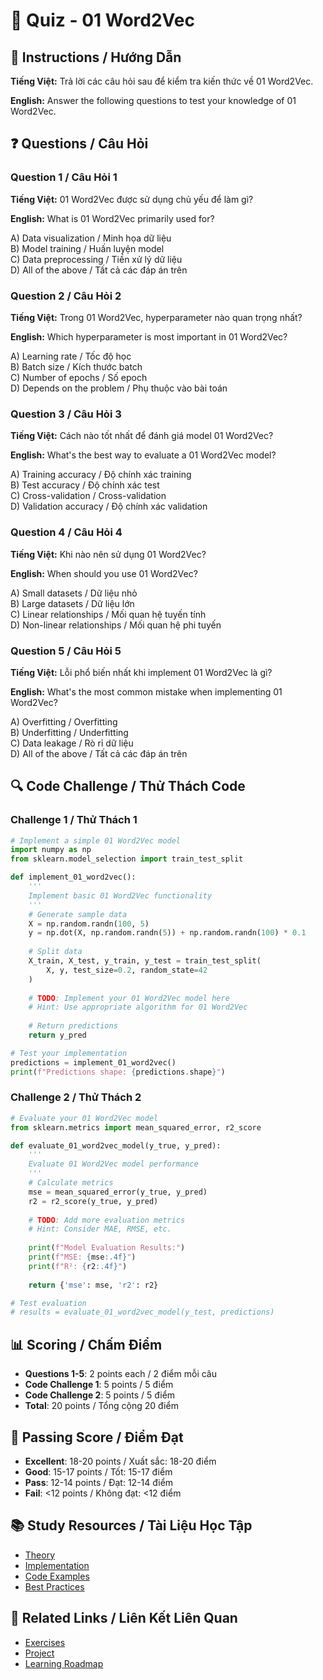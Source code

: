 # 🧠 Quiz - 01 Word2Vec

## 📝 Instructions / Hướng Dẫn

**Tiếng Việt:** Trả lời các câu hỏi sau để kiểm tra kiến thức về 01 Word2Vec.

**English:** Answer the following questions to test your knowledge of 01 Word2Vec.

## ❓ Questions / Câu Hỏi

### Question 1 / Câu Hỏi 1
**Tiếng Việt:** 01 Word2Vec được sử dụng chủ yếu để làm gì?

**English:** What is 01 Word2Vec primarily used for?

A) Data visualization / Minh họa dữ liệu  
B) Model training / Huấn luyện model  
C) Data preprocessing / Tiền xử lý dữ liệu  
D) All of the above / Tất cả các đáp án trên

### Question 2 / Câu Hỏi 2
**Tiếng Việt:** Trong 01 Word2Vec, hyperparameter nào quan trọng nhất?

**English:** Which hyperparameter is most important in 01 Word2Vec?

A) Learning rate / Tốc độ học  
B) Batch size / Kích thước batch  
C) Number of epochs / Số epoch  
D) Depends on the problem / Phụ thuộc vào bài toán

### Question 3 / Câu Hỏi 3
**Tiếng Việt:** Cách nào tốt nhất để đánh giá model 01 Word2Vec?

**English:** What's the best way to evaluate a 01 Word2Vec model?

A) Training accuracy / Độ chính xác training  
B) Test accuracy / Độ chính xác test  
C) Cross-validation / Cross-validation  
D) Validation accuracy / Độ chính xác validation

### Question 4 / Câu Hỏi 4
**Tiếng Việt:** Khi nào nên sử dụng 01 Word2Vec?

**English:** When should you use 01 Word2Vec?

A) Small datasets / Dữ liệu nhỏ  
B) Large datasets / Dữ liệu lớn  
C) Linear relationships / Mối quan hệ tuyến tính  
D) Non-linear relationships / Mối quan hệ phi tuyến

### Question 5 / Câu Hỏi 5
**Tiếng Việt:** Lỗi phổ biến nhất khi implement 01 Word2Vec là gì?

**English:** What's the most common mistake when implementing 01 Word2Vec?

A) Overfitting / Overfitting  
B) Underfitting / Underfitting  
C) Data leakage / Rò rỉ dữ liệu  
D) All of the above / Tất cả các đáp án trên

## 🔍 Code Challenge / Thử Thách Code

### Challenge 1 / Thử Thách 1
```python
# Implement a simple 01 Word2Vec model
import numpy as np
from sklearn.model_selection import train_test_split

def implement_01_word2vec():
    '''
    Implement basic 01 Word2Vec functionality
    '''
    # Generate sample data
    X = np.random.randn(100, 5)
    y = np.dot(X, np.random.randn(5)) + np.random.randn(100) * 0.1
    
    # Split data
    X_train, X_test, y_train, y_test = train_test_split(
        X, y, test_size=0.2, random_state=42
    )
    
    # TODO: Implement your 01 Word2Vec model here
    # Hint: Use appropriate algorithm for 01 Word2Vec
    
    # Return predictions
    return y_pred

# Test your implementation
predictions = implement_01_word2vec()
print(f"Predictions shape: {predictions.shape}")
```

### Challenge 2 / Thử Thách 2
```python
# Evaluate your 01 Word2Vec model
from sklearn.metrics import mean_squared_error, r2_score

def evaluate_01_word2vec_model(y_true, y_pred):
    '''
    Evaluate 01 Word2Vec model performance
    '''
    # Calculate metrics
    mse = mean_squared_error(y_true, y_pred)
    r2 = r2_score(y_true, y_pred)
    
    # TODO: Add more evaluation metrics
    # Hint: Consider MAE, RMSE, etc.
    
    print(f"Model Evaluation Results:")
    print(f"MSE: {mse:.4f}")
    print(f"R²: {r2:.4f}")
    
    return {'mse': mse, 'r2': r2}

# Test evaluation
# results = evaluate_01_word2vec_model(y_test, predictions)
```

## 📊 Scoring / Chấm Điểm

- **Questions 1-5**: 2 points each / 2 điểm mỗi câu
- **Code Challenge 1**: 5 points / 5 điểm
- **Code Challenge 2**: 5 points / 5 điểm
- **Total**: 20 points / Tổng cộng 20 điểm

## 🎯 Passing Score / Điểm Đạt

- **Excellent**: 18-20 points / Xuất sắc: 18-20 điểm
- **Good**: 15-17 points / Tốt: 15-17 điểm  
- **Pass**: 12-14 points / Đạt: 12-14 điểm
- **Fail**: <12 points / Không đạt: <12 điểm

## 📚 Study Resources / Tài Liệu Học Tập

- [Theory](./THEORY_01_word2vec.md)
- [Implementation](./IMPLEMENTATION_01_word2vec.md)
- [Code Examples](./CODE_EXAMPLES_01_word2vec.md)
- [Best Practices](./BEST_PRACTICES_01_word2vec.md)

## 🔗 Related Links / Liên Kết Liên Quan

- [Exercises](./EXERCISES_01_word2vec.md)
- [Project](./PROJECT_01_word2vec.md)
- [Learning Roadmap](./LEARNING_ROADMAP_01_word2vec.md)

